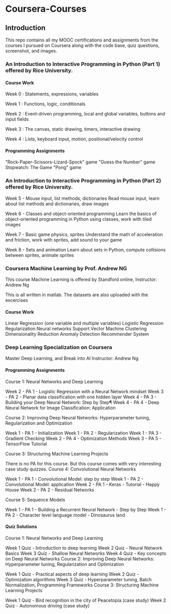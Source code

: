 # Coursera-Courses
## Introduction
This repo contains all my MOOC certifications and assignments from the courses I pursued on Coursera along with the code base, quiz questions, screenshot, and images.

### An Introduction to Interactive Programming in Python (Part 1) offered by Rice University.

#### Course Work
Week 0 : Statements, expressions, variables

Week 1 : Functions, logic, conditionals 

Week 2 : Event-driven programming, local and global variables, buttons and input fields

Week 3 : The canvas, static drawing, timers, interactive drawing

Week 4 : Lists, keyboard input, motion, positional/velocity control 

#### Programming Assignments
"Rock-Paper-Scissors-Lizard-Spock" game
"Guess the Number" game
Stopwatch: The Game
"Pong" game

### An Introduction to Interactive Programming in Python (Part 2) offered by Rice University. 

Week 5 - Mouse input, list methods, dictionaries
Read mouse input, learn about list methods and dictionaries, draw images

Week 6 - Classes and object-oriented programming
Learn the basics of object-oriented programming in Python using classes, work with tiled images

Week 7 - Basic game physics, sprites
Understand the math of acceleration and friction, work with sprites, add sound to your game

Week 8 - Sets and animation
Learn about sets in Python, compute collisions between sprites, animate sprites

### Coursera Machine Learning by Prof. Andrew NG
This course Machine Learning is offered by Standford online, 
Instructor: Andrew Ng

This is all written in matlab. The datasets are also uploaded with the excercises

#### Course Work
Linear Regression (one variable and multiple variables)
Logistic Regression
Regularization
Neural networks
Support Vector Machine
Clustering
Dimensionality Reduction
Anomaly Detection
Recommender System

### Deep Learning Specialization on Coursera
Master Deep Learning, and Break into AI
Instructor: Andrew Ng

#### Programming Assignments
Course 1: Neural Networks and Deep Learning

Week 2 - PA 1 - Logistic Regression with a Neural Network mindset
Week 3 - PA 2 - Planar data classification with one hidden layer
Week 4 - PA 3 - Building your Deep Neural Network: Step by Step¶
Week 4 - PA 4 - Deep Neural Network for Image Classification: Application

Course 2: Improving Deep Neural Networks: Hyperparameter tuning, Regularization and Optimization

Week 1 - PA 1 - Initialization
Week 1 - PA 2 - Regularization
Week 1 - PA 3 - Gradient Checking
Week 2 - PA 4 - Optimization Methods
Week 3 - PA 5 - TensorFlow Tutorial

Course 3: Structuring Machine Learning Projects

There is no PA for this course. But this course comes with very interesting case study quizzes.
Course 4: Convolutional Neural Networks

Week 1 - PA 1 - Convolutional Model: step by step
Week 1 - PA 2 - Convolutional Model: application
Week 2 - PA 1 - Keras - Tutorial - Happy House
Week 2 - PA 2 - Residual Networks

Course 5: Sequence Models

Week 1 - PA 1 - Building a Recurrent Neural Network - Step by Step
Week 1 - PA 2 - Character level language model - Dinosaurus land

#### Quiz Solutions

Course 1: Neural Networks and Deep Learning

Week 1 Quiz - Introduction to deep learning
Week 2 Quiz - Neural Network Basics
Week 3 Quiz - Shallow Neural Networks
Week 4 Quiz - Key concepts on Deep Neural Networks
Course 2: Improving Deep Neural Networks: Hyperparameter tuning, Regularization and Optimization

Week 1 Quiz - Practical aspects of deep learning
Week 2 Quiz - Optimization algorithms
Week 3 Quiz - Hyperparameter tuning, Batch Normalization, Programming Frameworks
Course 3: Structuring Machine Learning Projects

Week 1 Quiz - Bird recognition in the city of Peacetopia (case study)
Week 2 Quiz - Autonomous driving (case study)
